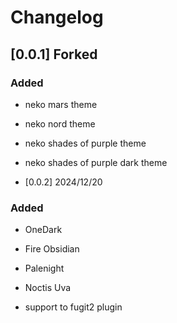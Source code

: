 # Changelog

## [0.0.1] Forked

### Added

- neko mars theme
- neko nord theme
- neko shades of purple theme
- neko shades of purple dark theme

- [0.0.2] 2024/12/20

### Added

- OneDark
- Fire Obsidian
- Palenight
- Noctis Uva

- support to fugit2 plugin 